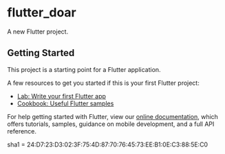 # flutter_doar

A new Flutter project.

## Getting Started

This project is a starting point for a Flutter application.

A few resources to get you started if this is your first Flutter project:

- [Lab: Write your first Flutter app](https://flutter.dev/docs/get-started/codelab)
- [Cookbook: Useful Flutter samples](https://flutter.dev/docs/cookbook)

For help getting started with Flutter, view our
[online documentation](https://flutter.dev/docs), which offers tutorials,
samples, guidance on mobile development, and a full API reference.

sha1 = 24:D7:23:D3:02:3F:75:4D:87:70:76:45:73:EE:B1:0E:C3:88:5E:C0
